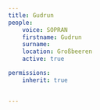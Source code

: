 ```yaml
---
title: Gudrun
people:
    voice: SOPRAN
    firstname: Gudrun
    surname: 
    location: Großbeeren
    active: true

permissions:
    inherit: true


---
```

